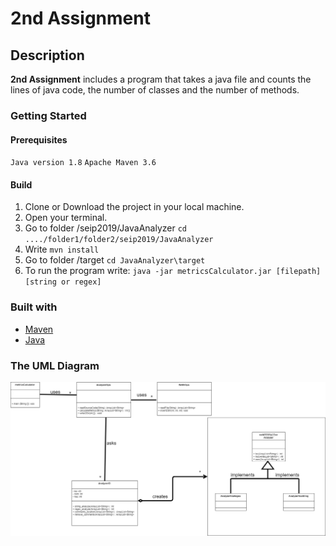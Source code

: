 # 2nd Assignment

## Description

**2nd Assignment** includes a program that takes a java file and counts the lines of java code, the number of classes and the number of methods.

### Getting Started

#### Prerequisites
`Java version 1.8`
`Apache Maven 3.6`

#### Build

1. Clone or Download the project in your local machine.
2. Open your terminal.
3. Go to folder /seip2019/JavaAnalyzer `cd ..../folder1/folder2/seip2019/JavaAnalyzer`
4. Write `mvn install`
5. Go to folder /target `cd JavaAnalyzer\target`
6. To run the program write:
`java -jar metricsCalculator.jar [filepath] [string or regex]`

### Built with
- [Maven](https://maven.apache.org)
- [Java](https://www.java.com/en/)

### The UML Diagram
![UML DIAGRAM](https://github.com/skpanagiotis/LAB-SEIP/blob/development/seip2019/JavaAnalyzer/UML.jpg)
